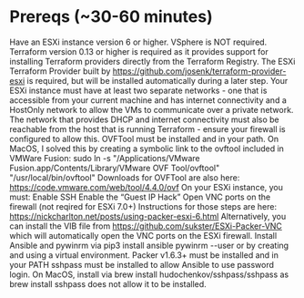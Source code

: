 # Prereqs (~30-60 minutes)

Have an ESXi instance version 6 or higher. VSphere is NOT required.
Terraform version 0.13 or higher is required as it provides support for installing Terraform providers directly from the Terraform Registry.
The ESXi Terraform Provider built by https://github.com/josenk/terraform-provider-esxi is required, but will be installed automatically during a later step.
Your ESXi instance must have at least two separate networks - one that is accessible from your current machine and has internet connectivity and a HostOnly network to allow the VMs to communicate over a private network. The network that provides DHCP and internet connectivity must also be reachable from the host that is running Terraform - ensure your firewall is configured to allow this.
OVFTool must be installed and in your path.
On MacOS, I solved this by creating a symbolic link to the ovftool included in VMWare Fusion: sudo ln -s "/Applications/VMware Fusion.app/Contents/Library/VMware OVF Tool/ovftool" "/usr/local/bin/ovftool"
Downloads for OVFTool are also here: https://code.vmware.com/web/tool/4.4.0/ovf
On your ESXi instance, you must:
Enable SSH
Enable the “Guest IP Hack”
Open VNC ports on the firewall (not reqired for ESXi 7.0+)
Instructions for those steps are here: https://nickcharlton.net/posts/using-packer-esxi-6.html
Alternatively, you can install the VIB file from https://github.com/sukster/ESXi-Packer-VNC which will automatically open the VNC ports on the ESXi firewall.
Install Ansible and pywinrm via pip3 install ansible pywinrm --user or by creating and using a virtual environment.
Packer v1.6.3+ must be installed and in your PATH
sshpass must be installed to allow Ansible to use password login. On MacOS, install via brew install hudochenkov/sshpass/sshpass as brew install sshpass does not allow it to be installed.
